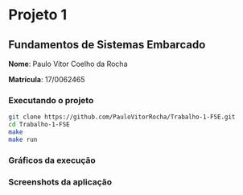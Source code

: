 # Projeto 1
## Fundamentos de Sistemas Embarcado

**Nome**: Paulo Vítor Coelho da Rocha

**Matrícula**: 17/0062465

### Executando o projeto
```sh
git clone https://github.com/PauloVitorRocha/Trabalho-1-FSE.git
cd Trabalho-1-FSE
make
make run
```

### Gráficos da execução

### Screenshots da aplicação

